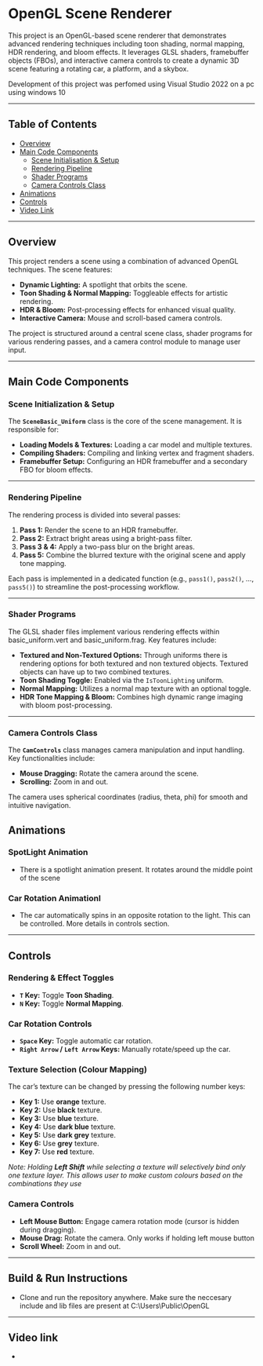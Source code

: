 # OpenGL Scene Renderer

This project is an OpenGL-based scene renderer that demonstrates advanced rendering techniques including toon shading, normal mapping, HDR rendering, and bloom effects. It leverages GLSL shaders, framebuffer objects (FBOs), and interactive camera controls to create a dynamic 3D scene featuring a rotating car, a  platform, and a skybox.

Development of this project was perfomed using Visual Studio 2022 on a pc using windows 10

---

## Table of Contents

- [Overview](#overview)
- [Main Code Components](#main-code-components)
  - [Scene Initialisation & Setup](#scene-initialization--setup)
  - [Rendering Pipeline](#rendering-pipeline)
  - [Shader Programs](#shader-programs)
  - [Camera Controls Class](#camera-controls-class)
- [Animations](#animations)
- [Controls](#controls)
- [Video Link](#video-link)
---

## Overview

This project renders a scene using a combination of advanced OpenGL techniques. The scene features:

- **Dynamic Lighting:** A spotlight that orbits the scene.
- **Toon Shading & Normal Mapping:** Toggleable effects for artistic rendering.
- **HDR & Bloom:** Post-processing effects for enhanced visual quality.
- **Interactive Camera:** Mouse and scroll-based camera controls.

The project is structured around a central scene class, shader programs for various rendering passes, and a camera control module to manage user input.

---

## Main Code Components

### Scene Initialization & Setup

The **`SceneBasic_Uniform`** class is the core of the scene management. It is responsible for:

- **Loading Models & Textures:** Loading a car model and multiple textures.
- **Compiling Shaders:** Compiling and linking vertex and fragment shaders.
- **Framebuffer Setup:** Configuring an HDR framebuffer and a secondary FBO for bloom effects.

---

### Rendering Pipeline

The rendering process is divided into several passes:

1. **Pass 1:** Render the scene to an HDR framebuffer.
2. **Pass 2:** Extract bright areas using a bright-pass filter.
3. **Pass 3 & 4:** Apply a two-pass blur on the bright areas.
4. **Pass 5:** Combine the blurred texture with the original scene and apply tone mapping.

Each pass is implemented in a dedicated function (e.g., `pass1()`, `pass2()`, ..., `pass5()`) to streamline the post-processing workflow.

---

### Shader Programs

The GLSL shader files implement various rendering effects within basic_uniform.vert and basic_uniform.frag. Key features include:

- **Textured and Non-Textured Options:** Through uniforms there is rendering options for both textured and non textured objects. Textured objects can have up to two combined textures.
- **Toon Shading Toggle:** Enabled via the `IsToonLighting` uniform.
- **Normal Mapping:** Utilizes a normal map texture with an optional toggle.
- **HDR Tone Mapping & Bloom:** Combines high dynamic range imaging with bloom post-processing.

---

### Camera Controls Class

The **`CamControls`** class manages camera manipulation and input handling. Key functionalities include:

- **Mouse Dragging:** Rotate the camera around the scene.
- **Scrolling:** Zoom in and out.

The camera uses spherical coordinates (radius, theta, phi) for smooth and intuitive navigation.

## Animations

### SpotLight Animation
- There is a spotlight animation present. It rotates around the middle point of the scene

### Car Rotation Animationl
- The car automatically spins in an opposite rotation to the light. This can be controlled. More details in controls section.

---

## Controls

### Rendering & Effect Toggles
- **`T` Key:** Toggle **Toon Shading**.
- **`N` Key:** Toggle **Normal Mapping**.

### Car Rotation Controls
- **`Space` Key:** Toggle automatic car rotation.
- **`Right Arrow` / `Left Arrow` Keys:** Manually rotate/speed up the car.

### Texture Selection (Colour Mapping)
The car’s texture can be changed by pressing the following number keys:
- **Key 1:** Use **orange** texture.
- **Key 2:** Use **black** texture.
- **Key 3:** Use **blue** texture.
- **Key 4:** Use **dark blue** texture.
- **Key 5:** Use **dark grey** texture.
- **Key 6:** Use **grey** texture.
- **Key 7:** Use **red** texture.

*Note: Holding **Left Shift** while selecting a texture will selectively bind only one texture layer. This allows user to make custom colours based on the combinations they use*

### Camera Controls
- **Left Mouse Button:** Engage camera rotation mode (cursor is hidden during dragging).
- **Mouse Drag:** Rotate the camera. Only works if holding left mouse button
- **Scroll Wheel:** Zoom in and out.

---

## Build & Run Instructions

- Clone and run the repository anywhere. Make sure the neccesary include and lib files are present at C:\Users\Public\OpenGL

---

## Video link
- 
